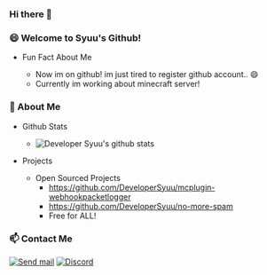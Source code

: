 ### Hi there 👋

<!--
**DeveloperSyuu/DeveloperSyuu** is a ✨ _special_ ✨ repository because its `README.md` (this file) appears on your GitHub profile.

Here are some ideas to get you started:

- 🔭 I’m currently working on ...
- 🌱 I’m currently learning ...
- 👯 I’m looking to collaborate on ...
- 🤔 I’m looking for help with ...
- 💬 Ask me about ...
- 📫 How to reach me: ...
- 😄 Pronouns: ...
- ⚡ Fun fact: ...
-->
### 😄 Welcome to Syuu's Github!
  - Fun Fact About Me
  
    - Now im on github! im just tired to register github account.. 😄
    - Currently im working about minecraft server!

### 🔭 About Me
  - Github Stats
  
    - ![Developer Syuu's github stats](https://github-readme-stats.vercel.app/api?username=DeveloperSyuu&bg_color=ffa745,fe869f,ef7ac8,a083ed,43aeff&title_color=fff&text_color=fff&show_icons=true&count_private=true)
    
  - Projects
    - Open Sourced Projects
      - https://github.com/DeveloperSyuu/mcplugin-webhookpacketlogger
      - https://github.com/DeveloperSyuu/no-more-spam
      - Free for ALL!


### 📫 Contact Me
[![Send mail](https://img.shields.io/badge/-syuu@outlook.kr-63d863?style=flat-square&logo=gmail&logoColor=white&link=mailto:syuu@outlook.kr)](mailto:syuu@outlook.kr)
[![Discord](https://img.shields.io/badge/-Discord-1DA1F2?style=flat-square&logo=Discord&logoColor=white&link=https://discord.gg/dsDfjj3C)](https://discord.gg/dsDfjj3C)
